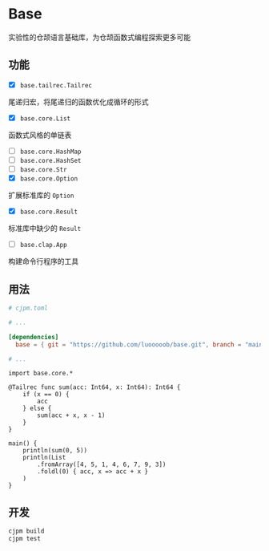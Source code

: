 # Base

实验性的仓颉语言基础库，为仓颉函数式编程探索更多可能

## 功能

- [x] `base.tailrec.Tailrec`

尾递归宏，将尾递归的函数优化成循环的形式

- [x] `base.core.List`

函数式风格的单链表

- [ ] `base.core.HashMap`
- [ ] `base.core.HashSet`
- [ ] `base.core.Str`
- [x] `base.core.Option`

扩展标准库的 `Option`

- [x] `base.core.Result`

标准库中缺少的 `Result`

- [ ] `base.clap.App`

构建命令行程序的工具

## 用法
```toml
# cjpm.toml

# ...

[dependencies] 
  base = { git = "https://github.com/luooooob/base.git", branch = "main" }

# ...

```

```cj
import base.core.*

@Tailrec func sum(acc: Int64, x: Int64): Int64 {
    if (x == 0) {
        acc
    } else {
        sum(acc + x, x - 1)
    }
}

main() {
    println(sum(0, 5))
    println(List
        .fromArray([4, 5, 1, 4, 6, 7, 9, 3])
        .foldl(0) { acc, x => acc + x }
    )
}

```

## 开发

```sh
cjpm build
cjpm test
```
